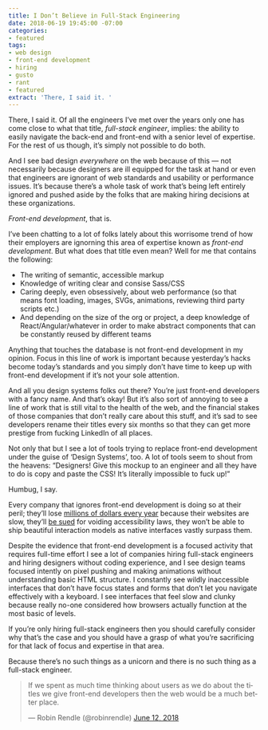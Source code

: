 ```yaml
---
title: I Don’t Believe in Full-Stack Engineering
date: 2018-06-19 19:45:00 -07:00
categories:
- featured
tags:
- web design
- front-end development
- hiring
- gusto
- rant
- featured
extract: 'There, I said it. '
---
```


There, I said it.  Of all the engineers I’ve met over the years only one has come close to what that title, _full-stack engineer_, implies: the ability to easily navigate the back-end and front-end with a senior level of expertise. For the rest of us though, it’s simply not possible to do both. 

And I see bad design _everywhere_ on the web because of this — not necessarily because designers are ill equipped for the task at hand or even that engineers are ignorant of web standards and usability or performance issues. It’s because there’s a whole task of work that’s being left entirely ignored and pushed aside by the folks that are making hiring decisions at these organizations.

_Front-end development_, that is.

I’ve been chatting to a lot of folks lately about this worrisome trend of how their employers are ignorning this area of expertise known as _front-end development_. But what does that title even mean? Well for me that contains the following:

- The writing of semantic, accessible markup
- Knowledge of writing clear and consise Sass/CSS 
- Caring deeply, even obsessively, about web performance (so that means font loading, images, SVGs, animations, reviewing third party scripts etc.)
- And depending on the size of the org or project, a deep knowledge of React/Angular/whatever in order to make abstract components that can be constantly reused by different teams

Anything that touches the database is not front-end development in my opinion. Focus in this line of work is important because yesterday’s hacks become today’s standards and you simply don’t have time to keep up with front-end development if it’s not your sole attention.

And all you design systems folks out there? You’re just front-end developers with a fancy name. And that’s okay! But it’s also sort of annoying to see a line of work that is still vital to the health of the web, and the financial stakes of those companies that don’t really care about this stuff, and it’s sad to see developers rename their titles every six months so that they can get more prestige from fucking LinkedIn of all places.

Not only that but I see a lot of tools trying to replace front-end development under the guise of ‘Design Systems’, too. A lot of tools seem to shout from the heavens: “Designers! Give this mockup to an engineer and all they have to do is copy and paste the CSS! It’s literally impossible to fuck up!”

Humbug, I say.

Every company that ignores front-end development is doing so at their peril; they’ll lose [millions of dollars every year](https://wpostats.com/) because their websites are slow, they’ll [be sued](https://www.wsj.com/articles/companies-face-lawsuits-over-website-accessibility-for-blind-users-1478005201) for voiding accessibility laws, they won’t be able to ship beautiful interaction models as native interfaces vastly surpass them.

Despite the evidence that front-end development is a focused activity that requires full-time effort I see a lot of companies hiring full-stack engineers and hiring designers without coding experience, and I see design teams focused intently on pixel pushing and making animations without understanding basic HTML structure. I constantly see wildly inaccessible interfaces that don’t have focus states and forms that don’t let you navigate effectively with a keyboard. I see interfaces that feel slow and clunky because really no-one considered how browsers actually function at the most basic of levels.

If you’re only hiring full-stack engineers then you should carefully consider why that’s the case and you should have a grasp of what you’re sacrificing for that lack of focus and expertise in that area. 

Because there’s no such things as a unicorn and there is no such thing as a full-stack engineer.

<blockquote class="twitter-tweet" data-lang="en"><p lang="en" dir="ltr">If we spent as much time thinking about users as we do about the titles we give front-end developers then the web would be a much better place.</p>&mdash; Robin Rendle (@robinrendle) <a href="https://twitter.com/robinrendle/status/1006561797145440256?ref_src=twsrc%5Etfw">June 12, 2018</a></blockquote>
<script async src="https://platform.twitter.com/widgets.js" charset="utf-8"></script>

